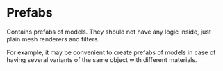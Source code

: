﻿# Prefabs
Contains prefabs of models. They should not have any logic inside, just plain mesh renderers and filters.

For example, it may be convenient to create prefabs of models in case of having several variants of the same object with different materials.